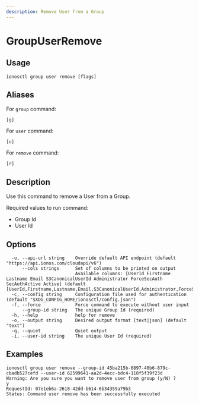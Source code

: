 ```yaml
---
description: Remove User from a Group
---
```


# GroupUserRemove

## Usage

```text
ionosctl group user remove [flags]
```

## Aliases

For `group` command:
```text
[g]
```

For `user` command:
```text
[u]
```

For `remove` command:
```text
[r]
```

## Description

Use this command to remove a User from a Group.

Required values to run command:

* Group Id
* User Id

## Options

```text
  -u, --api-url string    Override default API endpoint (default "https://api.ionos.com/cloudapi/v6")
      --cols strings      Set of columns to be printed on output 
                          Available columns: [UserId Firstname Lastname Email S3CanonicalUserId Administrator ForceSecAuth SecAuthActive Active] (default [UserId,Firstname,Lastname,Email,S3CanonicalUserId,Administrator,ForceSecAuth,SecAuthActive,Active])
  -c, --config string     Configuration file used for authentication (default "$XDG_CONFIG_HOME/ionosctl/config.json")
  -f, --force             Force command to execute without user input
      --group-id string   The unique Group Id (required)
  -h, --help              help for remove
  -o, --output string     Desired output format [text|json] (default "text")
  -q, --quiet             Quiet output
  -i, --user-id string    The unique User Id (required)
```

## Examples

```text
ionosctl group user remove --group-id 45ba215b-6897-40b6-879c-cbadb527cefd --user-id 62599641-aa2d-4ecc-bdc4-118f5f39f23d 
Warning: Are you sure you want to remove user from group (y/N) ? 
y
RequestId: 07e1eb6a-2618-42dd-b614-6b34359a79b3
Status: Command user remove has been successfully executed
```

